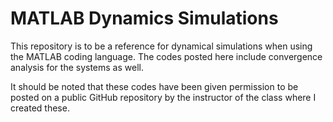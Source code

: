 # MATLAB Dynamics Simulations

This repository is to be a reference for dynamical simulations when using the MATLAB coding language. The codes posted here include convergence analysis for the systems as well. 

It should be noted that these codes have been given permission to be posted on a public GitHub repository by the instructor of the class where I created these.
